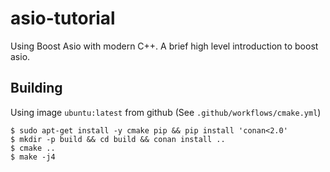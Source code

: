 # asio-tutorial
Using Boost Asio with modern C++. A brief high level introduction to boost asio.

## Building
Using image `ubuntu:latest` from github (See `.github/workflows/cmake.yml`)

```
$ sudo apt-get install -y cmake pip && pip install 'conan<2.0'
$ mkdir -p build && cd build && conan install ..
$ cmake ..
$ make -j4
```
